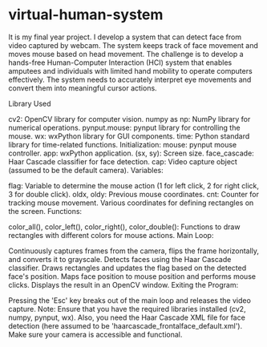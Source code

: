 # virtual-human-system
It is my final year project.
I develop a system that can detect face from video captured by webcam. The system keeps track of face movement and moves mouse based on head movement. The challenge is to develop a hands-free Human-Computer Interaction (HCI) system that enables amputees and individuals with limited hand mobility to operate computers effectively. The system needs to accurately interpret eye movements and convert them into meaningful cursor actions.

Library Used

cv2: OpenCV library for computer vision. numpy as np: NumPy library for numerical operations. pynput.mouse: pynput library for controlling the mouse. wx: wxPython library for GUI components. time: Python standard library for time-related functions. Initialization: mouse: pynput mouse controller. app: wxPython application. (sx, sy): Screen size. face_cascade: Haar Cascade classifier for face detection. cap: Video capture object (assumed to be the default camera). Variables:

flag: Variable to determine the mouse action (1 for left click, 2 for right click, 3 for double click). oldx, oldy: Previous mouse coordinates. cnt: Counter for tracking mouse movement. Various coordinates for defining rectangles on the screen. Functions:

color_all(), color_left(), color_right(), color_double(): Functions to draw rectangles with different colors for mouse actions. Main Loop:

Continuously captures frames from the camera, flips the frame horizontally, and converts it to grayscale. Detects faces using the Haar Cascade classifier. Draws rectangles and updates the flag based on the detected face's position. Maps face position to mouse position and performs mouse clicks. Displays the result in an OpenCV window. Exiting the Program:

Pressing the 'Esc' key breaks out of the main loop and releases the video capture. Note: Ensure that you have the required libraries installed (cv2, numpy, pynput, wx). Also, you need the Haar Cascade XML file for face detection (here assumed to be 'haarcascade_frontalface_default.xml'). Make sure your camera is accessible and functional.
